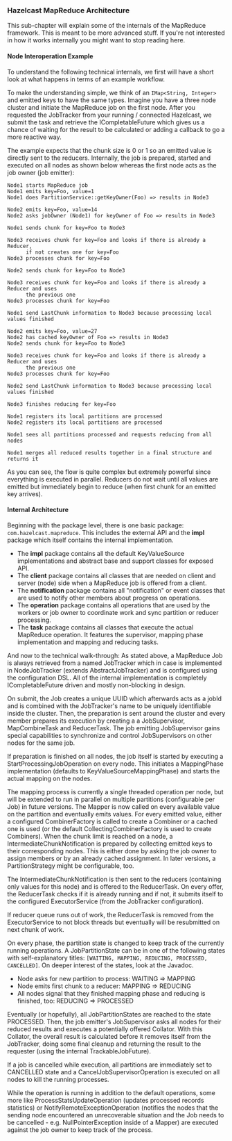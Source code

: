 


### Hazelcast MapReduce Architecture

This sub-chapter will explain some of the internals of the MapReduce framework. This is meant to be more advanced stuff. If you're not interested in how it works internally you might want to stop reading here.

#### Node Interoperation Example

To understand the following technical internals, we first will have a short look at what happens in terms of an example workflow.

To make the understanding simple, we think of an `IMap<String, Integer>` and emitted keys to have the same types. Imagine you have a three node cluster and initiate the MapReduce job on the first node. After you requested the JobTracker from your running / connected Hazelcast, we submit the task and retrieve the ICompletableFuture which gives us a chance of waiting for the result to be calculated or adding a callback to go a more reactive way.

The example expects that the chunk size is 0 or 1 so an emitted value is directly sent to the reducers. Internally, the job is prepared, started and executed on all nodes as shown below whereas the first node acts as the job owner (job emitter):

```plain
Node1 starts MapReduce job
Node1 emits key=Foo, value=1
Node1 does PartitionService::getKeyOwner(Foo) => results in Node3

Node2 emits key=Foo, value=14
Node2 asks jobOwner (Node1) for keyOwner of Foo => results in Node3

Node1 sends chunk for key=Foo to Node3

Node3 receives chunk for key=Foo and looks if there is already a Reducer,
      if not creates one for key=Foo
Node3 processes chunk for key=Foo

Node2 sends chunk for key=Foo to Node3

Node3 receives chunk for key=Foo and looks if there is already a Reducer and uses
      the previous one
Node3 processes chunk for key=Foo

Node1 send LastChunk information to Node3 because processing local values finished

Node2 emits key=Foo, value=27
Node2 has cached keyOwner of Foo => results in Node3
Node2 sends chunk for key=Foo to Node3

Node3 receives chunk for key=Foo and looks if there is already a Reducer and uses
      the previous one
Node3 processes chunk for key=Foo

Node2 send LastChunk information to Node3 because processing local values finished

Node3 finishes reducing for key=Foo

Node1 registers its local partitions are processed
Node2 registers its local partitions are processed

Node1 sees all partitions processed and requests reducing from all nodes

Node1 merges all reduced results together in a final structure and returns it
```

As you can see, the flow is quite complex but extremely powerful since everything is executed in parallel. Reducers do not wait until all values are emitted but immediately begin to reduce (when first chunk for an emitted key arrives).

#### Internal Architecture

Beginning with the package level, there is one basic package: `com.hazelcast.mapreduce`. This includes the external API and the **impl** package which itself contains the internal implementation.

 - The **impl** package contains all the default KeyValueSource implementations and abstract base and support classes for exposed API.
 - The **client** package contains all classes that are needed on client and server (node) side when a MapReduce job is offered from a client.
 - The **notification** package contains all "notification" or event classes that are used to notify other members about progress on operations.
 - The **operation** package contains all operations that are used by the workers or job owner to coordinate work and sync partition or reducer processing.
 - The **task** package contains all classes that execute the actual MapReduce operation. It features the supervisor, mapping phase implementation and mapping and reducing tasks.

And now to the technical walk-through: As stated above, a MapReduce Job is always retrieved from a named JobTracker which in case is implemented in NodeJobTracker (extends AbstractJobTracker) and is configured using the configuration DSL. All of the internal implementation is completely ICompletableFuture driven and mostly non-blocking in design.

On submit, the Job creates a unique UUID which afterwards acts as a jobId and is combined with the JobTracker's name to be uniquely identifiable inside the cluster. Then, the preparation is sent around the cluster and every member prepares its execution by creating a a JobSupervisor, MapCombineTask and ReducerTask. The job emitting JobSupervisor gains special capabilities to synchronize and control JobSupervisors on other nodes for the same job.

If preparation is finished on all nodes, the job itself is started by executing a StartProcessingJobOperation on every node. This initiates a MappingPhase implementation (defaults to KeyValueSourceMappingPhase) and starts the actual mapping on the nodes.

The mapping process is currently a single threaded operation per node, but will be extended to run in parallel on multiple partitions (configurable per Job) in future versions. The Mapper is now called on every available value on the partition and eventually emits values. For every emitted value, either a configured CombinerFactory is called to create a Combiner or a cached one is used (or the default CollectingCombinerFactory is used to create Combiners). When the chunk limit is reached on a node, a IntermediateChunkNotification is prepared by collecting emitted keys to their corresponding nodes. This is either done by asking the job owner to assign members or by an already cached assignment. In later versions, a PartitionStrategy might be configurable, too.

The IntermediateChunkNotification is then sent to the reducers (containing only values for this node) and is offered to the ReducerTask. On every offer, the ReducerTask checks if it is already running and if not, it submits itself to the configured ExecutorService (from the JobTracker configuration).

If reducer queue runs out of work, the ReducerTask is removed from the ExecutorService to not block threads but eventually will be resubmitted on next chunk of work.

On every phase, the partition state is changed to keep track of the currently running operations. A JobPartitionState can be in one of the following states with self-explanatory titles: `[WAITING, MAPPING, REDUCING, PROCESSED, CANCELLED]`. On deeper interest of the states, look at the Javadoc.

- Node asks for new partition to process: WAITING => MAPPING
- Node emits first chunk to a reducer: MAPPING => REDUCING
- All nodes signal that they finished mapping phase and reducing is finished, too: REDUCING => PROCESSED

Eventually (or hopefully), all JobPartitionStates are reached to the state PROCESSED. Then, the job emitter's JobSupervisor asks all nodes for their reduced results and executes a potentially offered Collator. With this Collator, the overall result is calculated before it removes itself from the JobTracker, doing some final cleanup and returning the result to the requester (using the internal TrackableJobFuture).

If a job is cancelled while execution, all partitions are immediately set to CANCELLED state and a CancelJobSupervisorOperation is executed on all nodes to kill the running processes.

While the operation is running in addition to the default operations, some more like
ProcessStatsUpdateOperation (updates processed records statistics) or NotifyRemoteExceptionOperation (notifies the nodes that the sending node encountered an unrecoverable situation and the Job needs to
be cancelled - e.g. NullPointerException inside of a Mapper) are executed against the job owner to keep track of the process.



